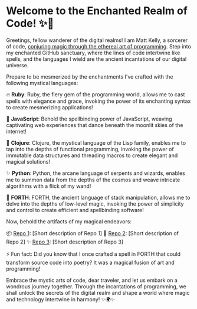 
<!---
mathisto/mathisto is a ✨ special ✨ repository because its `README.md` (this file) appears on your GitHub profile.
You can click the Preview link to take a look at your changes.
--->
# Welcome to the Enchanted Realm of Code! ✨🔮

Greetings, fellow wanderer of the digital realms! I am Matt Kelly, a sorcerer of code, [conjuring magic through the ethereal art of programming](http://sarabander.github.io/sicp/html/Chapter-1.xhtml#Chapter-1). Step into my enchanted GitHub sanctuary, where the lines of code intertwine like spells, and the languages I wield are the ancient incantations of our digital universe.

Prepare to be mesmerized by the enchantments I've crafted with the following mystical languages:

🔥 **Ruby**: Ruby, the fiery gem of the programming world, allows me to cast spells with elegance and grace, invoking the power of its enchanting syntax to create mesmerizing applications!

🌟 **JavaScript**: Behold the spellbinding power of JavaScript, weaving captivating web experiences that dance beneath the moonlit skies of the internet!

🌱 **Clojure**: Clojure, the mystical language of the Lisp family, enables me to tap into the depths of functional programming, invoking the power of immutable data structures and threading macros to create elegant and magical solutions!

✨ **Python**: Python, the arcane language of serpents and wizards, enables me to summon data from the depths of the cosmos and weave intricate algorithms with a flick of my wand!

🔮 **FORTH**: FORTH, the ancient language of stack manipulation, allows me to delve into the depths of low-level magic, invoking the power of simplicity and control to create efficient and spellbinding software!

Now, behold the artifacts of my magical endeavors:

📦 [Repo 1](https://github.com/mathisto/repo1): [Short description of Repo 1]
🧪 [Repo 2](https://github.com/mathisto/repo2): [Short description of Repo 2]
✨ [Repo 3](https://github.com/mathisto/repo3): [Short description of Repo 3]

⚡ Fun fact: Did you know that I once crafted a spell in FORTH that could transform source code into poetry? It was a magical fusion of art and programming!

Embrace the mystic arts of code, dear traveler, and let us embark on a wondrous journey together. Through the incantations of programming, we shall unlock the secrets of the digital realm and shape a world where magic and technology intertwine in harmony! ✨🌍✨
